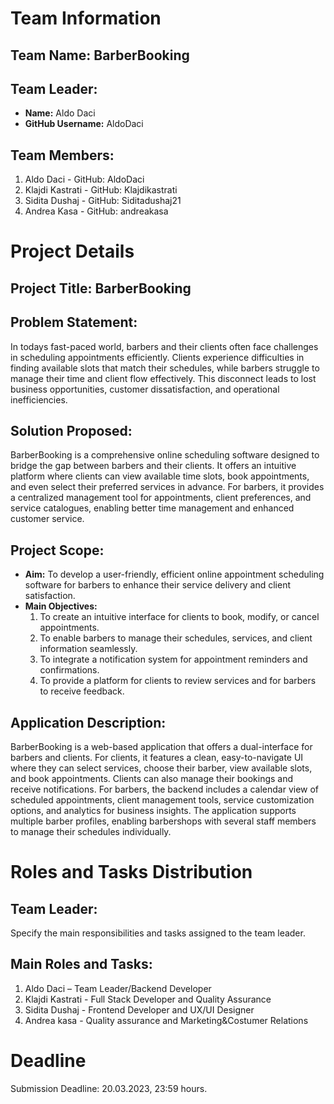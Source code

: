# Team Information
## Team Name: BarberBooking

## Team Leader:
- **Name:** Aldo Daci
- **GitHub Username:** AldoDaci

## Team Members:
1. Aldo Daci - GitHub: AldoDaci
2. Klajdi Kastrati - GitHub: Klajdikastrati
3. Sidita Dushaj - GitHub: Siditadushaj21
4. Andrea Kasa - GitHub: andreakasa

# Project Details

## Project Title: BarberBooking

## Problem Statement:
In todays fast-paced world, barbers and their clients often face challenges in scheduling appointments efficiently. Clients experience difficulties in finding available slots that match their schedules, while barbers struggle to manage their time and client flow effectively. This disconnect leads to lost business opportunities, customer dissatisfaction, and operational inefficiencies.
## Solution Proposed:
BarberBooking is a comprehensive online scheduling software designed to bridge the gap between barbers and their clients. It offers an intuitive platform where clients can view available time slots, book appointments, and even select their preferred services in advance. For barbers, it provides a centralized management tool for appointments, client preferences, and service catalogues, enabling better time management and enhanced customer service.



## Project Scope:
- **Aim:** To develop a user-friendly, efficient online appointment scheduling software for barbers to enhance their service delivery and client satisfaction.
- **Main Objectives:**
  1. To create an intuitive interface for clients to book, modify, or cancel appointments.
  2. To enable barbers to manage their schedules, services, and client information seamlessly.
  3. To integrate a notification system for appointment reminders and confirmations.
  4. To provide a platform for clients to review services and for barbers to receive feedback.
  
## Application Description:
BarberBooking is a web-based application that offers a dual-interface for barbers and clients. For clients, it features a clean, easy-to-navigate UI where they can select services, choose their barber, view available slots, and book appointments. Clients can also manage their bookings and receive notifications. For barbers, the backend includes a calendar view of scheduled appointments, client management tools, service customization options, and analytics for business insights. The application supports multiple barber profiles, enabling barbershops with several staff members to manage their schedules individually.

# Roles and Tasks Distribution

## Team Leader:
Specify the main responsibilities and tasks assigned to the team leader.

## Main Roles and Tasks:
1. Aldo Daci – Team Leader/Backend Developer
2. Klajdi Kastrati - Full Stack Developer and Quality Assurance
3. Sidita Dushaj - Frontend Developer and UX/UI Designer
4. Andrea kasa - Quality assurance and Marketing&Costumer Relations



# Deadline
Submission Deadline: 20.03.2023, 23:59 hours.

